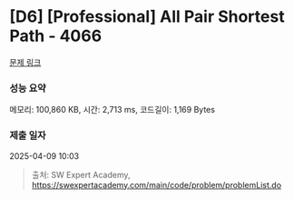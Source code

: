 # [D6] [Professional] All Pair Shortest Path - 4066 

[문제 링크](https://swexpertacademy.com/main/code/problem/problemDetail.do?contestProbId=AWI7_j1KZ2UDFAUH) 

### 성능 요약

메모리: 100,860 KB, 시간: 2,713 ms, 코드길이: 1,169 Bytes

### 제출 일자

2025-04-09 10:03



> 출처: SW Expert Academy, https://swexpertacademy.com/main/code/problem/problemList.do